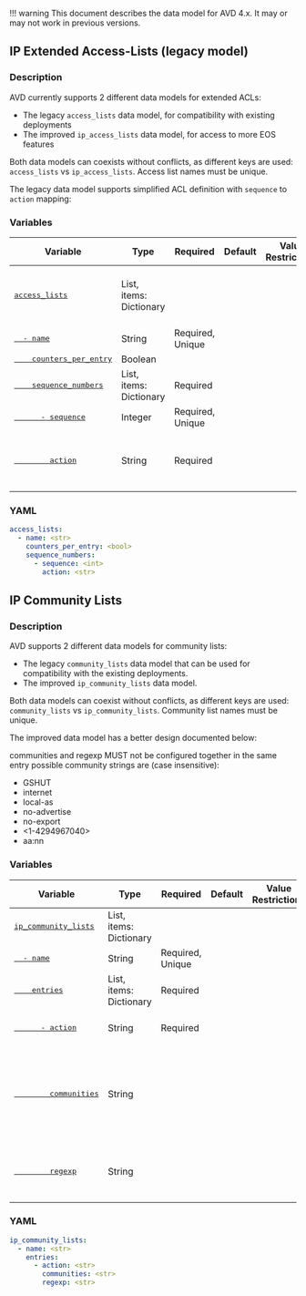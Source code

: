 !!! warning
    This document describes the data model for AVD 4.x. It may or may not work in previous versions.

## IP Extended Access-Lists (legacy model)

### Description

AVD currently supports 2 different data models for extended ACLs:

- The legacy `access_lists` data model, for compatibility with existing deployments
- The improved `ip_access_lists` data model, for access to more EOS features

Both data models can coexists without conflicts, as different keys are used: `access_lists` vs `ip_access_lists`.
Access list names must be unique.

The legacy data model supports simplified ACL definition with `sequence` to `action` mapping:

### Variables

| Variable | Type | Required | Default | Value Restrictions | Description |
| -------- | ---- | -------- | ------- | ------------------ | ----------- |
| [<samp>access_lists</samp>](## "access_lists") | List, items: Dictionary |  |  |  | IP Extended Access-Lists (legacy model) |
| [<samp>&nbsp;&nbsp;- name</samp>](## "access_lists.[].name") | String | Required, Unique |  |  | Access-list Name |
| [<samp>&nbsp;&nbsp;&nbsp;&nbsp;counters_per_entry</samp>](## "access_lists.[].counters_per_entry") | Boolean |  |  |  |  |
| [<samp>&nbsp;&nbsp;&nbsp;&nbsp;sequence_numbers</samp>](## "access_lists.[].sequence_numbers") | List, items: Dictionary | Required |  |  |  |
| [<samp>&nbsp;&nbsp;&nbsp;&nbsp;&nbsp;&nbsp;- sequence</samp>](## "access_lists.[].sequence_numbers.[].sequence") | Integer | Required, Unique |  |  | Sequence ID |
| [<samp>&nbsp;&nbsp;&nbsp;&nbsp;&nbsp;&nbsp;&nbsp;&nbsp;action</samp>](## "access_lists.[].sequence_numbers.[].action") | String | Required |  |  | Action as string<br>Example: "deny ip any any" |

### YAML

```yaml
access_lists:
  - name: <str>
    counters_per_entry: <bool>
    sequence_numbers:
      - sequence: <int>
        action: <str>
```

## IP Community Lists

### Description

AVD supports 2 different data models for community lists:

- The legacy `community_lists` data model that can be used for compatibility with the existing deployments.
- The improved `ip_community_lists` data model.

Both data models can coexist without conflicts, as different keys are used: `community_lists` vs `ip_community_lists`.
Community list names must be unique.

The improved data model has a better design documented below:

communities and regexp MUST not be configured together in the same entry
possible community strings are (case insensitive):
 - GSHUT
 - internet
 - local-as
 - no-advertise
 - no-export
 - <1-4294967040>
 - aa:nn

### Variables

| Variable | Type | Required | Default | Value Restrictions | Description |
| -------- | ---- | -------- | ------- | ------------------ | ----------- |
| [<samp>ip_community_lists</samp>](## "ip_community_lists") | List, items: Dictionary |  |  |  | IP Community Lists |
| [<samp>&nbsp;&nbsp;- name</samp>](## "ip_community_lists.[].name") | String | Required, Unique |  |  | IP Community-list Name |
| [<samp>&nbsp;&nbsp;&nbsp;&nbsp;entries</samp>](## "ip_community_lists.[].entries") | List, items: Dictionary | Required |  |  |  |
| [<samp>&nbsp;&nbsp;&nbsp;&nbsp;&nbsp;&nbsp;- action</samp>](## "ip_community_lists.[].entries.[].action") | String | Required |  |  | "< permit or deny >"<br>Example: "permit"<br> |
| [<samp>&nbsp;&nbsp;&nbsp;&nbsp;&nbsp;&nbsp;&nbsp;&nbsp;communities</samp>](## "ip_community_lists.[].entries.[].communities") | String |  |  |  | [ "< a_community as string >", "< another_community as string >", ... ]<br>This is optional, if defined - standard community list will be configured<br> |
| [<samp>&nbsp;&nbsp;&nbsp;&nbsp;&nbsp;&nbsp;&nbsp;&nbsp;regexp</samp>](## "ip_community_lists.[].entries.[].regexp") | String |  |  |  | "< regular expression >"<br>If defined, regex community list will be configured |

### YAML

```yaml
ip_community_lists:
  - name: <str>
    entries:
      - action: <str>
        communities: <str>
        regexp: <str>
```
